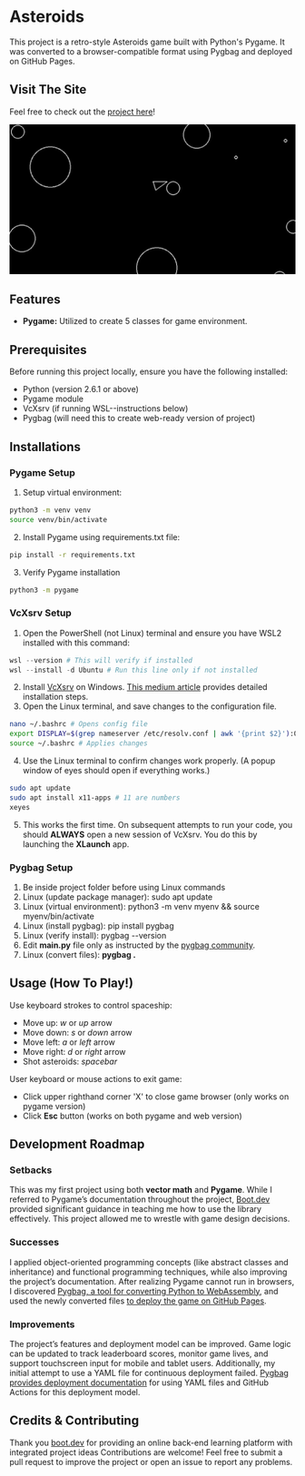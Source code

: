 # Asteroids

This project is a retro-style Asteroids game built with Python's Pygame. It was converted to a browser-compatible format using Pygbag and deployed on GitHub Pages.

## Visit The Site

Feel free to check out the [project here](https://barronbytes.github.io/Asteroids/)!

![Asteroids Game Screenshot](images/asteroids_game.PNG)

## Features

- **Pygame:** Utilized to create 5 classes for game environment.

## Prerequisites

Before running this project locally, ensure you have the following installed:

- Python (version 2.6.1 or above)
- Pygame module
- VcXsrv (if running WSL--instructions below)
- Pygbag (will need this to create web-ready version of project)

## Installations

### Pygame Setup

1. Setup virtual environment:
``` bash
python3 -m venv venv
source venv/bin/activate
```
2. Install Pygame using requirements.txt file:
``` bash
pip install -r requirements.txt
```
3. Verify Pygame installation
``` bash
python3 -m pygame
```

### VcXsrv Setup

1. Open the PowerShell (not Linux) terminal and ensure you have WSL2 installed with this command:
``` powershell
wsl --version # This will verify if installed
wsl --install -d Ubuntu # Run this line only if not installed
```
2. Install [VcXsrv](https://vcxsrv.com/) on Windows. [This medium article](https://medium.com/@youngtuo/run-pygame-through-wsl2-in-3-steps-2ee0b776dbaa) provides detailed installation steps.
3. Open the Linux terminal, and save changes to the configuration file.
``` bash
nano ~/.bashrc # Opens config file
export DISPLAY=$(grep nameserver /etc/resolv.conf | awk '{print $2}'):0.0 # Save to end of file
source ~/.bashrc # Applies changes
```
4. Use the Linux terminal to confirm changes work properly. (A popup window of eyes should open if everything works.)
``` bash
sudo apt update
sudo apt install x11-apps # 11 are numbers
xeyes
```
5. This works the first time. On subsequent attempts to run your code, you should **ALWAYS** open a new session of VcXsrv. You do this by launching the **XLaunch** app.

### Pygbag Setup

1. Be inside project folder before using Linux commands
2. Linux (update package manager): sudo apt update
3. Linux (virtual environment): python3 -m venv myenv && source myenv/bin/activate
4. Linux (install pygbag): pip install pygbag
5. Linux (verify install): pygbag --version
6. Edit **main.py** file only as instructed by the [pygbag community](https://pygame-web.github.io/wiki/pygbag/).
7. Linux (convert files): **pygbag .**

## Usage (How To Play!)

Use keyboard strokes to control spaceship:
- Move up: *w* or *up* arrow
- Move down: *s* or *down* arrow
- Move left: *a* or *left* arrow
- Move right: *d* or *right* arrow
- Shot asteroids: *spacebar*

User keyboard or mouse actions to exit game:
- Click upper righthand corner 'X' to close game browser (only works on pygame version)
- Click **Esc** button (works on both pygame and web version)

## Development Roadmap

### Setbacks

This was my first project using both **vector math** and **Pygame**. While I referred to Pygame’s documentation throughout the project, [Boot.dev](https://www.boot.dev/) provided significant guidance in teaching me how to use the library effectively. This project allowed me to wrestle with game design decisions.

### Successes

I applied object-oriented programming concepts (like abstract classes and inheritance) and functional programming techniques, while also improving the project’s documentation. After realizing Pygame cannot run in browsers, I discovered [Pygbag, a tool for converting Python to WebAssembly](https://pygame-web.github.io/wiki/pygbag/), and used the newly converted files [to deploy the game on GitHub Pages](https://docs.github.com/en/pages).

### Improvements

The project’s features and deployment model can be improved. Game logic can be updated to track leaderboard scores, monitor game lives, and support touchscreen input for mobile and tablet users. Additionally, my initial attempt to use a YAML file for continuous deployment failed. [Pygbag provides deployment documentation](https://pygame-web.github.io/wiki/publishing/github.io/) for using YAML files and GitHub Actions for this deployment model.

## Credits & Contributing

Thank you [boot.dev](https://www.boot.dev/) for providing an online back-end learning platform with integrated project ideas Contributions are welcome! Feel free to submit a pull request to improve the project or open an issue to report any problems.
